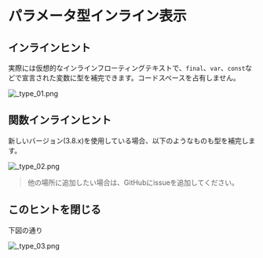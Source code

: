# パラメータ型インライン表示


## インラインヒント

実際には仮想的なインラインフローティングテキストで、`final`、`var`、`const`などで宣言された変数に型を補完できます。コードスペースを占有しません。


![_type_01.png](/images/type/_type_01.png)


## 関数インラインヒント


新しいバージョン(3.8.x)を使用している場合、以下のようなものも型を補完します。

![_type_02.png](/images/type/_type_02.png)


> 他の場所に追加したい場合は、GitHubにissueを追加してください。


## このヒントを閉じる

下図の通り

![_type_03.png](/images/type/_type_03.png)
